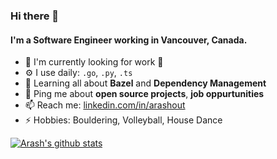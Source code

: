 ### Hi there 👋

#### I'm a Software Engineer working in Vancouver, Canada.

- 🏢 I'm currently looking for work 🙂
- ⚙️ I use daily: `.go`, `.py`, `.ts`
- 🌱 Learning all about **Bazel** and **Dependency Management**
- 💬 Ping me about **open source projects**, **job oppurtunities**
- 📫 Reach me: [linkedin.com/in/arashout](https://www.linkedin.com/in/arashout/)
- ⚡️ Hobbies: Bouldering, Volleyball, House Dance

[![Arash's github stats](https://github-readme-stats.vercel.app/api?username=arashout)](https://github.com/anuraghazra/github-readme-stats)
